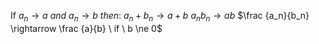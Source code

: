 If $a_n \rightarrow a \ and \ a_n \rightarrow b \ then:$
	$a_n + b_n \rightarrow a + b$
	$a_nb_n \rightarrow ab$
	$\frac {a_n}{b_n} \rightarrow \frac {a}{b} \ if \ b \ne 0$
	